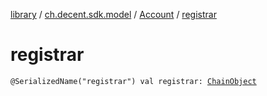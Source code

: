 [library](../../index.md) / [ch.decent.sdk.model](../index.md) / [Account](index.md) / [registrar](./registrar.md)

# registrar

`@SerializedName("registrar") val registrar: `[`ChainObject`](../-chain-object/index.md)